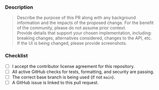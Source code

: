 ### Description

> Describe the purpose of this PR along with any background information and the impacts of the proposed change. For the benefit of the community, please do not assume prior context.  
> Provide details that support your chosen implementation, including: breaking changes, alternatives considered, changes to the API, etc.  
> If the UI is being changed, please provide screenshots.

### Checklist

- [ ] I accept the contributor license agreement for this repository.
- [ ] All active GitHub checks for tests, formatting, and security are passing.
- [ ] The correct base branch is being used (if not `main`).
- [ ] A GitHub issue is linked to this pull request.
